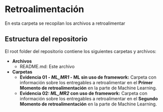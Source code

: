 # Retroalimentación
En esta carpeta se recopilan los archivos a retroalimentar
 
## Estructura del repositorio
El root folder del repositorio contiene los siguientes carpetas y archivos:

* **Archivos**
  * README.md: Este archivo 
* **Carpetas**
  * **Evidencia 01 - _ML_MR1_ - ML sin uso de framework:**  Carpeta con información sobre los entregables a retroalimentar en el **Primer Momento de retroalimentación** en la parte de Machine Learning.
  * **Evidencia 02: _ML_MR2_ con uso de framework:**  Carpeta con información sobre los entregables a retroalimentar en el **Segundo Momento de retroalimentación** en la parte de Machine Learning.
